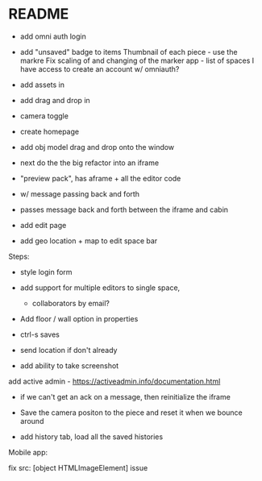 # README

- add omni auth login

- add "unsaved" badge to items
Thumbnail of each piece - use the markre
Fix scaling of and changing of the marker
app - list of spaces I have access to
create an account w/ omniauth?
- add assets in
- add drag and drop in
- camera toggle
- create homepage
- add obj model drag and drop onto the window
- next do the the big refactor into an iframe
- "preview pack", has aframe + all the editor code
- w/ message passing back and forth
- passes message back and forth between the iframe and cabin
- add edit page
- add geo location + map to edit space bar

Steps:
- style login form

- add support for multiple editors to single space,
   - collaborators by email?
- Add floor / wall option in properties
- ctrl-s saves
- send location if don't already
- add ability to take screenshot

add active admin - https://activeadmin.info/documentation.html

- if we can't get an ack on a message, then reinitialize the iframe

- Save the camera positon to the piece and reset it when we bounce around
- add history tab, load all the saved histories



Mobile app:

fix src: [object HTMLImageElement] issue